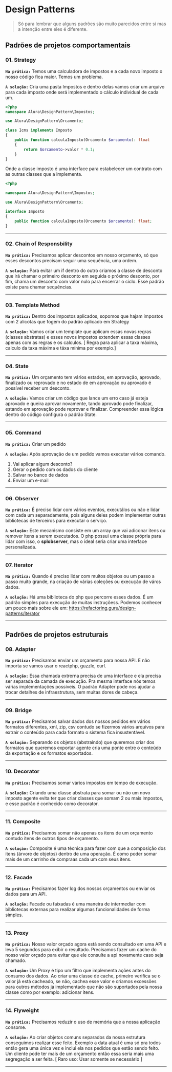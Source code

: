 # Design Patterns

> Só para lembrar que alguns padrões são muito parecidos entre si mas a intenção entre eles é diferente. 

## Padrões de projetos comportamentais

### 01. Strategy
**`Na prática:`** Temos uma calculadora de impostos e a cada novo imposto o nosso código fica maior. Temos um problema.

**`A solução:`** Cria uma pasta Impostos e dentro delas vamos criar um arquivo para cada imposto onde será implementado o cálculo individual de cada um. 

```php
<?php
namespace Alura\DesignPattern\Impostos;

use Alura\DesignPattern\Orcamento;

class Icms implements Imposto
{
    public function calculaImposto(Orcamento $orcamento): float
    {
        return $orcamento->valor * 0.1;
    }
}
```
Onde a classe imposto é uma interface para estabelecer um contrato com as outras classes que a implementa.

```php
<?php

namespace Alura\DesignPattern\Impostos;

use Alura\DesignPattern\Orcamento;

interface Imposto
{
    public function calculaImposto(Orcamento $orcamento): float;
}

```

---

### 02. Chain of Responsbility
**`Na prática:`** Precisamos aplicar descontos em nosso orçamento, só que esses descontos precisam seguir uma sequência, uma ordem.

**`A solução:`** Para evitar um if dentro do outro criamos a classe de desconto que irá chamar o primeiro desconto em seguida o próximo desconto, por fim, chama um desconto com valor nulo para encerrar o ciclo. Esse padrão existe para chamar sequências. 

---

### 03. Template Method
**`Na prática:`** Dentro dos impostos aplicados, sopomos que hajam impostos com 2 alicotas que fogem do padrão aplicado em Strategy

**`A solução:`** Vamos criar um template que aplicam essas novas regras (classes abstratas) e esses novos impostos extendem essas classes apenas com as regras e os calculos. [ Regra para aplicar a taxa máxima, calculo da taxa máxima e táxa mínima por exemplo.]

---

### 04. State
**`Na prática:`** Um orçamento tem vários estados, em aprovação, aprovado, finalizado ou reprovado e no estado de em aprovação ou aprovado é possível receber um desconto. 

**`A solução:`** Vamos criar um código que lance um erro caso já esteja aprovado e queira aprovar novamente, tando aprovado pode finalizar, estando em aprovação pode reprovar e finalizar. Compreender essa lógica dentro do código configura o padrão State. 

---

### 05. Command
**`Na prática:`** Criar um pedido 

**`A solução:`** Após aprovação de um pedido vamos executar vários comando. 
1. Vai aplicar algum desconto? 
2. Gerar o pedido com os dados do cliente
3. Salvar no banco de dados
4. Enviar um e-mail

---

### 06. Observer
**`Na prática:`** É preciso lidar com vários eventos, executálos ou não e lidar com cada um separadamente, pois alguns deles podem implementar outras bibliotecas de terceiros para executar o serviço. 

**`A solução:`** Este mecanismo consiste em um array que vai adiconar itens ou remover itens a serem executados. O php possui uma classe própria para lidar com isso, o **splobserver**, mas o ideal seria criar uma interface personalizada.

---

### 07. Iterator
**`Na prática:`** Quando é preciso lidar com muitos objetos ou um passo a passo muito grande, na criação de várias coleções ou execução de város dados.

**`A solução:`** Há uma biblioteca do php que percorre esses dados. É um padrão simples para execução de muitas instruçõess. Podemos conhecer um pouco mais sobre ele em: https://refactoring.guru/design-patterns/iterator

---

## Padrões de projetos estruturais

### 08. Adapter
**`Na prática:`** Precisamos enviar um orçamento para nossa API. E não importa se vamos usar o reactphp, guzzle, curl.

**`A solução:`** Essa chamada extrerna precisa de uma interface e ela precisa ser separada da camada de execução. Pra mesma interface nós temos várias implementações possíveis. O padrão Adapter pode nos ajudar a trocar detalhes de infraestrutura, sem muitas dores de cabeça.

---

### 09. Bridge
**`Na prática:`** Precisamos salvar dados dos nossos pedidos em vários formatos diferentes, xml, zip, csv contudo se fizermos vários arquivos para extrair o conteúdo para cada formato o sistema fica insustentável.

**`A solução:`** Separando os objetos (abstraindo) que queremos criar dos formatos que queremos exportar agente cria uma ponte entre o conteúdo da exportação e os formatos exportados.

---

### 10. Decorator
**`Na prática:`** Precisamos somar vários impostos em tempo de execução.

**`A solução:`** Criando uma classe abstrata para somar ou não um novo imposto agente evita ter que criar classes que somam 2 ou mais impostos, e esse padrão é conhecido como decorator. 

---

### 11. Composite
**`Na prática:`** Precisamos somar não apenas os itens de um orçamento contudo ítens de outros tipos de orçamento.

**`A solução:`** Composite é uma técnica para fazer com que a composição dos itens (árvore de objetos) dentro de uma operação. É como poder somar mais de um carrinho de compraas cada um com seus itens.

---

### 12. Facade
**`Na prática:`** Precisamos fazer log dos nossos orçamentos ou enviar os dados para um API.

**`A solução:`** Facade ou faixadas é uma maneira de intermediar com bibliotecas externas para realizar algumas funcionalidades de forma simples.

---

### 13. Proxy
**`Na prática:`** Nosso valor orçado agora está sendo consultado em uma API e leva 5 segundos para exibir o resultado. Precisamos fazer um cache do nosso valor orçado para evitar que ele consulte a api novamente caso seja chamado. 

**`A solução:`** Um Proxy é tipo um filtro que implementa ações antes do consumo dos dados. Ao criar uma classe de cache, primeiro verifica se o valor já está cacheado, se não, cachea esse valor e criamos excessões para outros métodos já implementado que não são suportados pela nossa classe como por exemplo: adicionar itens.

---

### 14. Flyweight
**`Na prática:`** Precisamos reduzir o uso de memória que a nossa aplicação consome. 

**`A solução:`** Ao criar objetos comuns separados da nossa estrutura conseguimos realizar esse feito. Exemplo a data atual é uma só pra todos então gera uma única vez e inclui ela nos pedidos que estão sendo feito. Um cliente pode ter mais de um orçamento então essa seria mais uma segregação a ser feita. [ Raro uso: Usar somente se necessário ]

---